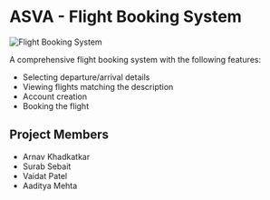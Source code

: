 
# ASVA - Flight Booking System
![Flight Booking System](/homePage.png)

A comprehensive flight booking system with the following features:

- Selecting departure/arrival details
- Viewing flights matching the description
- Account creation
- Booking the flight


## Project Members

- Arnav Khadkatkar
- Surab Sebait
- Vaidat Patel
- Aaditya Mehta



